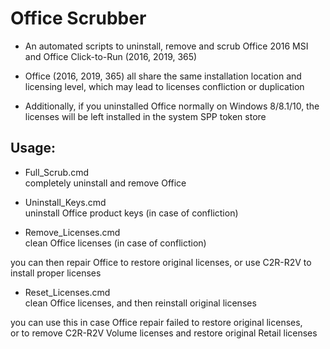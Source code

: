 # Office Scrubber

* An automated scripts to uninstall, remove and scrub Office 2016 MSI and Office Click-to-Run (2016, 2019, 365)

* Office (2016, 2019, 365) all share the same installation location and licensing level, which may lead to licenses confliction or duplication

* Additionally, if you uninstalled Office normally on Windows 8/8.1/10, the licenses will be left installed in the system SPP token store

## Usage:

* Full_Scrub.cmd  
completely uninstall and remove Office

* Uninstall_Keys.cmd  
uninstall Office product keys (in case of confliction)

* Remove_Licenses.cmd  
clean Office licenses (in case of confliction)  

you can then repair Office to restore original licenses, or use C2R-R2V to install proper licenses

* Reset_Licenses.cmd  
clean Office licenses, and then reinstall original licenses  

you can use this in case Office repair failed to restore original licenses,  
or to remove C2R-R2V Volume licenses and restore original Retail licenses
